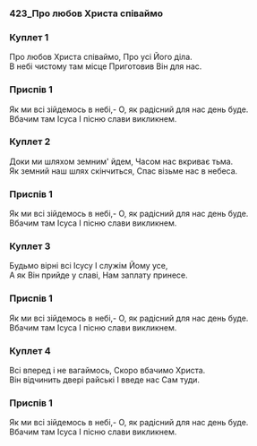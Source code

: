 ### 423_Про любов Христа співаймо
### Куплет 1
Про любов Христа співаймо, Про усі Його діла. <br/>В небі чистому там місце Приготовив Він для нас.
### Приспів 1
Як ми всі зійдемось в небі,- О, як радісний для нас день буде.<br/>Вбачим там Ісуса І пісню слави викликнем.
### Куплет 2
Доки ми шляхом земним' йдем, Часом нас вкриває тьма.<br/>Як земний наш шлях скінчиться, Спас візьме нас в небеса.
### Приспів 1
Як ми всі зійдемось в небі,- О, як радісний для нас день буде.<br/>Вбачим там Ісуса І пісню слави викликнем.
### Куплет 3
Будьмо вірні всі Ісусу І служім Йому усе, <br/>А як Він прийде у славі, Нам заплату принесе.
### Приспів 1
Як ми всі зійдемось в небі,- О, як радісний для нас день буде.<br/>Вбачим там Ісуса І пісню слави викликнем.
### Куплет 4
Всі вперед і не вагаймось, Скоро вбачимо Христа. <br/>Він відчинить двері райські І введе нас Сам туди.
### Приспів 1
Як ми всі зійдемось в небі,- О, як радісний для нас день буде.<br/>Вбачим там Ісуса І пісню слави викликнем.
